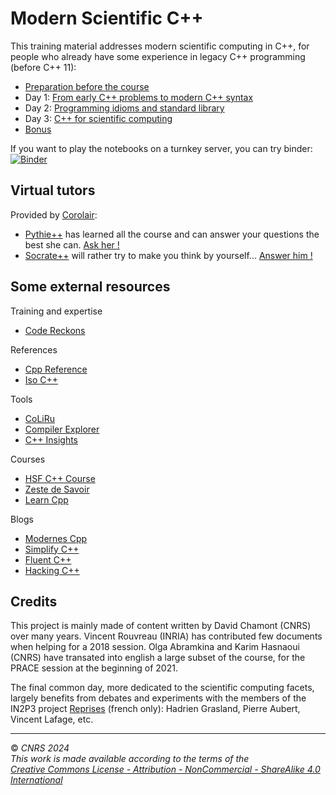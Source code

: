
# Modern Scientific C++

This training material addresses modern scientific computing in C++, for people who already have some experience in legacy C++ programming (before C++ 11):
- [Preparation before the course](0-Preparation/README.md)
- Day 1: [From early C++ problems to modern C++ syntax](1-ClassRoom/README.md)
- Day 2: [Programming idioms and standard library](2-ClassRoom/README.md)
- Day 3: [C++ for scientific computing](3-ClassRoom/README.md)
- [Bonus](4-Bonus/README.md)

If you want to play the notebooks on a turnkey server, you can try binder: [![Binder](https://mybinder.org/badge_logo.svg)](https://mybinder.org/v2/gh/chavid/ModernScientificCpp.git/HEAD)

## Virtual tutors

Provided by [Corolair](https://corolair.com/):
- [Pythie++](https://embed.corolair.com/student/tutor/6af69c2c-dbf1-43d3-8fad-3321257bb3fb/chat) has learned all the course and can answer your questions the best she can. [Ask her !](https://embed.corolair.com/student/tutor/6af69c2c-dbf1-43d3-8fad-3321257bb3fb/chat)
- [Socrate++](https://embed.corolair.com/student/tutor/764f718b-9238-45f4-bd00-e372f638d68b/chat) will rather try to make you think by yourself... [Answer him !](https://embed.corolair.com/student/tutor/764f718b-9238-45f4-bd00-e372f638d68b/chat)


## Some external resources

Training and expertise
- [Code Reckons](https://codereckons.com/)

References
- [Cpp Reference](https://cppreference.com/)
- [Iso C++](https://isocpp.org/)

Tools
- [CoLiRu](http://coliru.stacked-crooked.com/)
- [Compiler Explorer](https://godbolt.org/)
- [C++ Insights](https://cppinsights.io/)

Courses
- [HSF C++ Course](https://github.com/hsf-training/cpluspluscourse)
- [Zeste de Savoir](https://zestedesavoir.com/tutoriels/822/la-programmation-en-c-moderne/)
- [Learn Cpp](https://www.learncpp.com/)

Blogs
- [Modernes Cpp](http://modernescpp.com/)
- [Simplify C++](https://arne-mertz.de)
- [Fluent C++](https://www.fluentcpp.com/)
- [Hacking C++](https://hackingcpp.com/)


## Credits

This project is mainly made of content written by David Chamont (CNRS) over many years. Vincent Rouvreau (INRIA) has contributed few documents when helping for a 2018 session. Olga Abramkina and Karim Hasnaoui (CNRS) have transated into english a large subset of the course, for the PRACE session at the beginning of 2021.

The final common day, more dedicated to the scientific computing facets, largely benefits from debates and experiments with the members of the IN2P3 project [Reprises](https://reprises.in2p3.fr/) (french only): Hadrien Grasland, Pierre Aubert, Vincent Lafage, etc.

---
© *CNRS 2024*  
*This work is made available according to the terms of the*  
[*Creative Commons License - Attribution - NonCommercial - ShareAlike 4.0 International*](http://creativecommons.org/licenses/by-nc-sa/4.0/)


